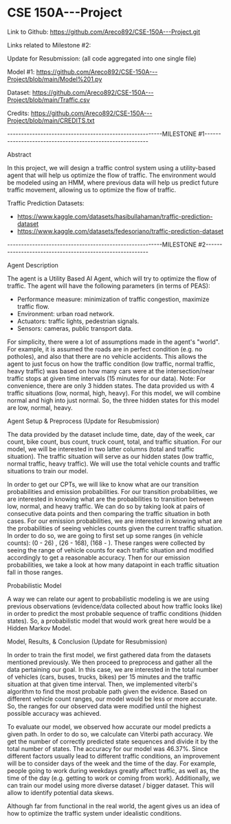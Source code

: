 # CSE 150A---Project
Link to Github: https://github.com/Areco892/CSE-150A---Project.git

Links related to Milestone #2:

Update for Resubmission: (all code aggregated into one single file)

Model #1:               https://github.com/Areco892/CSE-150A---Project/blob/main/Model%201.py

Dataset:                https://github.com/Areco892/CSE-150A---Project/blob/main/Traffic.csv

Credits:                https://github.com/Areco892/CSE-150A---Project/blob/main/CREDITS.txt

--------------------------------------------------------MILESTONE #1---------------------------------------------------------

Abstract

In this project, we will design a traffic control system using a utility-based agent that will help us optimize the flow of traffic. 
The environment would be modeled using an HMM, where previous data will help us predict future traffic movement, allowing us to optimize the flow of traffic. 

Traffic Prediction Datasets:

- https://www.kaggle.com/datasets/hasibullahaman/traffic-prediction-dataset
- https://www.kaggle.com/datasets/fedesoriano/traffic-prediction-dataset

--------------------------------------------------------MILESTONE #2---------------------------------------------------------

Agent Description

The agent is a Utility Based AI Agent, which will try to optimize the flow of traffic.
The agent will have the following parameters (in terms of PEAS):
- Performance measure: minimization of traffic congestion, maximize traffic flow.
- Environment: urban road network.
- Actuators: traffic lights, pedestrian signals.
- Sensors: cameras, public transport data.

For simplicity, there were a lot of assumptions made in the agent's "world". For example, it is assumed the roads are in perfect condition (e.g. no potholes), and also that there are no vehicle accidents. This allows the agent to just focus on how the traffic condition (low traffic, normal traffic, heavy traffic) was based on how many cars were at the intersection/near traffic stops at given time intervals (15 minutes for our data). Note: For convenience, there are only 3 hidden states. The data provided us with 4 traffic situations (low, normal, high, heavy). For this model, we will combine normal and high into just normal. So, the three hidden states for this model are low, normal, heavy.

Agent Setup & Preprocess (Update for Resubmission)

The data provided by the dataset include time, date, day of the week, car count, bike count, bus count, truck count, total, and traffic situation. For our model, we will be interested in two latter columns (total and traffic situation). The traffic situation will serve as our hidden states (low traffic, normal traffic, heavy traffic). We will use the total vehicle counts and traffic situations to train our model. 

In order to get our CPTs, we will like to know what are our transition probabilities and emission probabilities. For our transition probabilities, we are interested in knowing what are the probabilities to transition between low, normal, and heavy traffic. We can do so by taking look at pairs of consecutive data points and then comparing the traffic situation in both cases. For our emission probabilities, we are interested in knowing what are the probabilities of seeing vehicles counts given the current traffic situation. In order to do so, we are going to first set up some ranges (in vehicle counts): (0 - 26) , (26 - 168), (168 - ). These ranges were collected by seeing the range of vehicle counts for each traffic situation and modified accordingly to get a reasonable accuracy. Then for our emission probabilities, we take a look at how many datapoint in each traffic situation fall in those ranges. 

Probabilistic Model

A way we can relate our agent to probabilistic modeling is we are using previous observations (evidence/data collected about how traffic looks like) in order to predict the most probable sequence of traffic conditions (hidden states). So, a probabilistic model that would work great here would be a Hidden Markov Model.

Model, Results, & Conclusion (Update for Resubmission)

In order to train the first model, we first gathered data from the datasets mentioned previously. We then proceed to preprocess and gather all the data pertaining our goal. In this case, we are interested in the total number of vehicles (cars, buses, trucks, bikes) per 15 minutes and the traffic situation at that given time interval. Then, we implemented viterbi's algorithm to find the most probable path given the evidence. Based on different vehicle count ranges, our model would be less or more accurate. So, the ranges for our observed data were modified until the highest possible accuracy was achieved. 

To evaluate our model, we observed how accurate our model predicts a given path. In order to do so, we calculate can Viterbi path accuracy. We get the number of correctly predicted state sequences and divide it by the total number of states. The accuracy for our model was 46.37%. Since different factors usually lead to different traffic conditions, an improvement will be to consider days of the week and the time of the day. For example, people going to work during weekdays greatly affect traffic, as well as, the time of the day (e.g. getting to work or coming from work). Additionally, we can train our model using more diverse dataset / bigger dataset. This will allow to identify potential data skews.

Although far from functional in the real world, the agent gives us an idea of how to optimize the traffic system under idealistic conditions.
